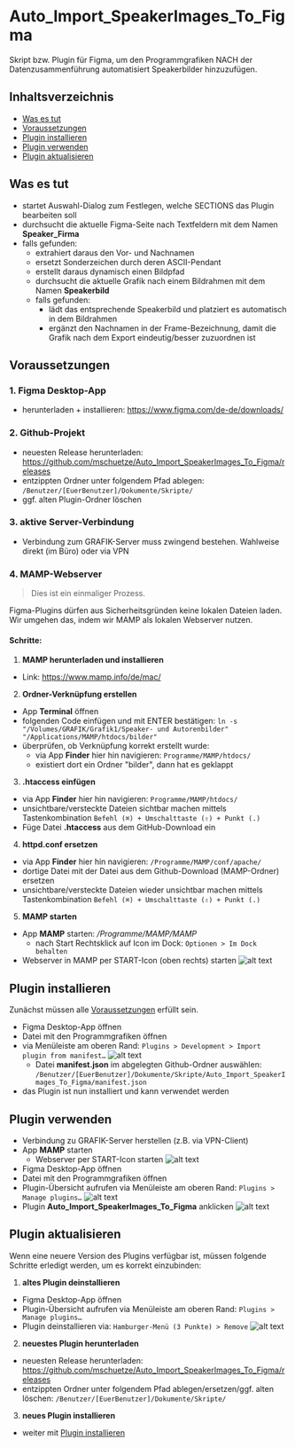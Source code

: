 # Auto_Import_SpeakerImages_To_Figma
Skript bzw. Plugin für Figma, um den Programmgrafiken NACH der Datenzusammenführung automatisiert Speakerbilder hinzuzufügen. 

## Inhaltsverzeichnis
- [Was es tut](#was-es-tut)
- [Voraussetzungen](#voraussetzungen)
- [Plugin installieren](#plugin-installieren)
- [Plugin verwenden](#plugin-verwenden)
- [Plugin aktualisieren](#plugin-aktualisieren)

## Was es tut
- startet Auswahl-Dialog zum Festlegen, welche SECTIONS das Plugin bearbeiten soll
- durchsucht die aktuelle Figma-Seite nach Textfeldern mit dem Namen **Speaker_Firma**
- falls gefunden:
  - extrahiert daraus den Vor- und Nachnamen
  - ersetzt Sonderzeichen durch deren ASCII-Pendant
  - erstellt daraus dynamisch einen Bildpfad
  - durchsucht die aktuelle Grafik nach einem Bildrahmen mit dem Namen **Speakerbild**
  - falls gefunden:
    - lädt das entsprechende Speakerbild und platziert es automatisch in dem Bildrahmen
    - ergänzt den Nachnamen in der Frame-Bezeichnung, damit die Grafik nach dem Export eindeutig/besser zuzuordnen ist

## Voraussetzungen
### 1. Figma Desktop-App
- herunterladen + installieren: https://www.figma.com/de-de/downloads/
### 2. Github-Projekt
- neuesten Release herunterladen: https://github.com/mschuetze/Auto_Import_SpeakerImages_To_Figma/releases
- entzippten Ordner unter folgendem Pfad ablegen: `/Benutzer/[EuerBenutzer]/Dokumente/Skripte/`
- ggf. alten Plugin-Ordner löschen
### 3. aktive Server-Verbindung
- Verbindung zum GRAFIK-Server muss zwingend bestehen. Wahlweise direkt (im Büro) oder via VPN
### 4. MAMP-Webserver
> Dies ist ein einmaliger Prozess.

Figma-Plugins dürfen aus Sicherheitsgründen keine lokalen Dateien laden. Wir umgehen das, indem wir MAMP als lokalen Webserver nutzen.

#### Schritte:
1. **MAMP herunterladen und installieren** 
  - Link: https://www.mamp.info/de/mac/

2. **Ordner-Verknüpfung erstellen**
  - App **Terminal** öffnen
  - folgenden Code einfügen und mit ENTER bestätigen: `ln -s "/Volumes/GRAFIK/Grafik1/Speaker- und Autorenbilder" "/Applications/MAMP/htdocs/bilder"`
  - überprüfen, ob Verknüpfung korrekt erstellt wurde:
    - via App **Finder** hier hin navigieren: `Programme/MAMP/htdocs/`
    - existiert dort ein Ordner "bilder", dann hat es geklappt

3. **.htaccess einfügen**
  - via App **Finder** hier hin navigieren: `Programme/MAMP/htdocs/`
  - unsichtbare/versteckte Dateien sichtbar machen mittels Tastenkombination `Befehl (⌘) + Umschalttaste (⇧) + Punkt (.)`
  - Füge Datei **.htaccess** aus dem GitHub-Download ein

4. **httpd.conf ersetzen**
  - via App **Finder** hier hin navigieren: `/Programme/MAMP/conf/apache/`
  - dortige Datei mit der Datei aus dem Github-Download (MAMP-Ordner) ersetzen
  - unsichtbare/versteckte Dateien wieder unsichtbar machen mittels Tastenkombination `Befehl (⌘) + Umschalttaste (⇧) + Punkt (.)`

5. **MAMP starten**
  - App **MAMP** starten: */Programme/MAMP/MAMP*
    - nach Start Rechtsklick auf Icon im Dock: `Optionen > Im Dock behalten`
  - Webserver in MAMP per START-Icon (oben rechts) starten
  ![alt text](https://github.com/mschuetze/Auto_Import_SpeakerImages_To_Figma/blob/main/Bilder/mamp1.png)

## Plugin installieren
Zunächst müssen alle [Voraussetzungen](#voraussetzungen) erfüllt sein.

- Figma Desktop-App öffnen
- Datei mit den Programmgrafiken öffnen
- via Menüleiste am oberen Rand: `Plugins > Development > Import plugin from manifest…`
![alt text](https://github.com/mschuetze/Auto_Import_SpeakerImages_To_Figma/blob/main/Bilder/figma1.png)
  - Datei **manifest.json** im abgelegten Github-Ordner auswählen: `/Benutzer/[EuerBenutzer]/Dokumente/Skripte/Auto_Import_SpeakerImages_To_Figma/manifest.json`
- das Plugin ist nun installiert und kann verwendet werden

## Plugin verwenden
- Verbindung zu GRAFIK-Server herstellen (z.B. via VPN-Client)
- App **MAMP** starten
  - Webserver per START-Icon starten
    ![alt text](https://github.com/mschuetze/Auto_Import_SpeakerImages_To_Figma/blob/main/Bilder/mamp1.png)
- Figma Desktop-App öffnen
- Datei mit den Programmgrafiken öffnen
- Plugin-Übersicht aufrufen via Menüleiste am oberen Rand: `Plugins > Manage plugins…`
![alt text](https://github.com/mschuetze/Auto_Import_SpeakerImages_To_Figma/blob/main/Bilder/figma2.png)
- Plugin **Auto_Import_SpeakerImages_To_Figma** anklicken
![alt text](https://github.com/mschuetze/Auto_Import_SpeakerImages_To_Figma/blob/main/Bilder/figma3.png)

## Plugin aktualisieren
Wenn eine neuere Version des Plugins verfügbar ist, müssen folgende Schritte erledigt werden, um es korrekt einzubinden:
1. **altes Plugin deinstallieren**
  - Figma Desktop-App öffnen
  - Plugin-Übersicht aufrufen via Menüleiste am oberen Rand: `Plugins > Manage plugins…`
  - Plugin deinstallieren via: `Hamburger-Menü (3 Punkte) > Remove`
  ![alt text](https://github.com/mschuetze/Auto_Import_SpeakerImages_To_Figma/blob/main/Bilder/figma4.png)
2. **neuestes Plugin herunterladen**
  - neuesten Release herunterladen: https://github.com/mschuetze/Auto_Import_SpeakerImages_To_Figma/releases
  - entzippten Ordner unter folgendem Pfad ablegen/ersetzen/ggf. alten löschen: `/Benutzer/[EuerBenutzer]/Dokumente/Skripte/`
3. **neues Plugin installieren**
  - weiter mit [Plugin installieren](#plugin-installieren)